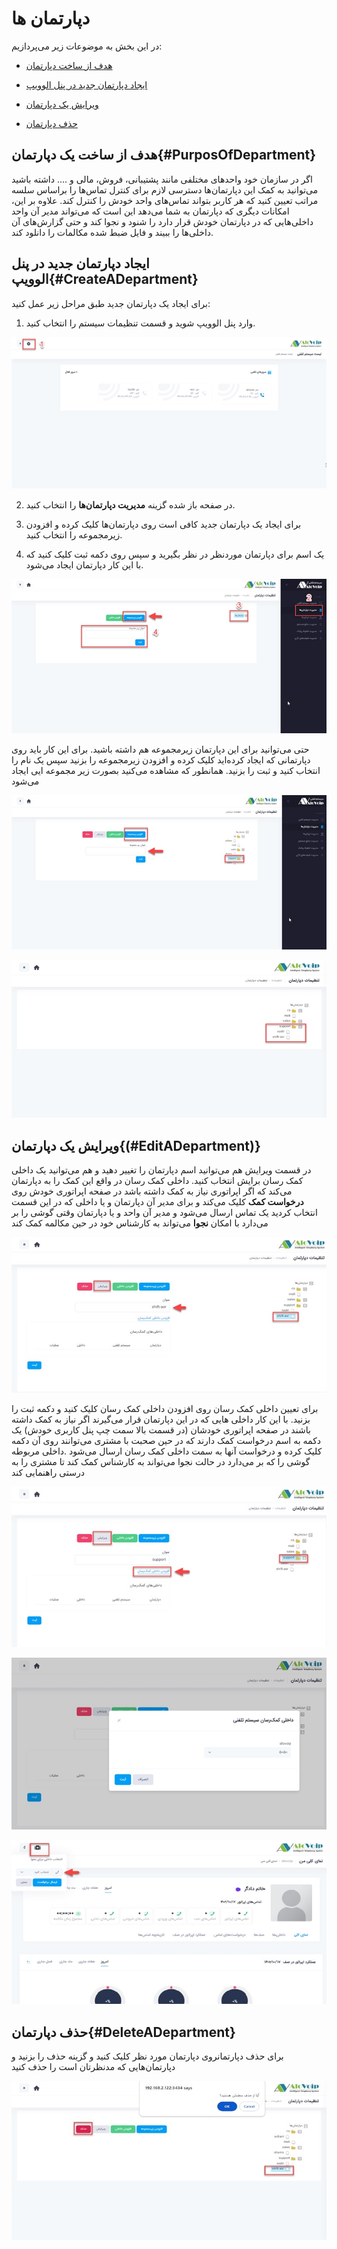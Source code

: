 # دپارتمان ها

در این بخش به موضوعات زیر می‌پردازیم:
-	[هدف از ساخت دپارتمان](#PurposOfDepartment)

-	[ایجاد دپارتمان جدید در پنل الوویپ](#CreateADepartment)

-	[ویرایش یک دپارتمان](#EditADepartment)

-	[حذف دپارتمان](#DeleteADepartment)


## هدف از ساخت یک دپارتمان{#PurposOfDepartment}
اگر در سازمان خود واحدهای مختلفی مانند پشتیبانی، فروش، مالی و .... داشته باشید می‌توانید به کمک این دپارتمان‌ها دسترسی لازم برای کنترل تماس‌ها را براساس سلسه مراتب تعیین کنید که هر کاربر بتواند تماس‌های واحد خودش را کنترل کند. علاوه بر این، امکانات دیگری که دپارتمان به شما می‌دهد این است که می‌تواند مدیر آن واحد داخلی‌هایی که در دپارتمان خودش قرار دارد  را شنود و نجوا کند و حتی گزارش‌های آن داخلی‌ها را ببیند و فایل ضبط شده مکالمات را دانلود کند.


## ایجاد دپارتمان جدید در پنل الوویپ{#CreateADepartment}
برای ایجاد یک دپارتمان جدید طبق مراحل زیر عمل کنید:
1.	وارد پنل الوویپ ‌شوید و قسمت تنظیمات سیستم را انتخاب کنید.



![ایجاد دپارتمان ها](./Images/CreateDepatment.jpg)


2.	در صفحه باز شده گزینه **مدیریت دپارتمان‌ها** را انتخاب ‌کنید. 

3.	برای ایجاد یک دپارتمان جدید کافی است روی دپارتمان‌ها کلیک کرده و افزودن زیرمجموعه را انتخاب کنید.


4.	یک اسم برای دپارتمان موردنظر در نظر بگیرید و سپس روی دکمه ثبت کلیک کنید که با این کار دپارتمان ایجاد می‌شود.


![ایجاد دپارتمان ها](./Images/CreateDepatment2.jpg)

حتی می‌توانید برای این دپارتمان زیرمجموعه هم داشته باشید. برای این کار باید روی دپارتمانی که ایجاد کرده‌اید کلیک کرده و افزودن زیرمجموعه را بزنید سپس یک نام را انتخاب کنید و ثبت را بزنید. همانطور که مشاهده می‌کنید بصورت زیر مجموعه ایی ایجاد می‌شود


![ایجاد دپارتمان ها](./Images/CreateDepatment3.jpg)


![ایجاد دپارتمان ها](./Images/CreateDepatment4.jpg)


## ویرایش یک دپارتمان{(#EditADepartment)}

در قسمت ویرایش هم می‌توانید اسم دپارتمان را تغییر دهید و هم می‌توانید یک داخلی کمک رسان برایش انتخاب کنید. داخلی کمک رسان در واقع این کمک را به دپارتمان می‌کند که اگر اپراتوری نیاز به کمک داشته باشد در صفحه اپراتوری خودش روی **درخواست کمک** کلیک می‌کند و برای مدیر آن دپارتمان و یا داخلی که در این قسمت انتخاب کردید یک تماس ارسال می‌شود و مدیر آن واحد و یا دپارتمان وقتی گوشی را بر می‌دارد با امکان  **نجوا**  می‌تواند به کارشناس خود در حین مکالمه  کمک کند

![ایجاد دپارتمان ها](./Images/CreateDepatment5.jpg)


برای تعیین داخلی کمک رسان روی افزودن داخلی کمک رسان کلیک کنید و دکمه ثبت را بزنید. با این کار داخلی هایی که در این دپارتمان قرار می‌گیرند اگر نیاز به کمک داشته باشند در صفحه اپراتوری خودشان (در قسمت بالا سمت چپ پنل کاربری خودش) یک دکمه به اسم درخواست کمک دارند که در حین صحبت با مشتری می‌توانند روی آن دکمه کلیک کرده و درخواست آنها به سمت داخلی کمک رسان ارسال می‌شود .داخلی مربوطه گوشی را که بر می‌دارد در حالت نجوا می‌تواند به کارشناس کمک کند تا مشتری را به درستی راهنمایی کند


![ایجاد دپارتمان ها](./Images/CreateDepatment6.jpg)


![ایجاد دپارتمان ها](./Images/CreateDepatment8.jpg)



![ایجاد دپارتمان ها](./Images/CreateDepatment9.jpg)

## حذف دپارتمان{#DeleteADepartment}

برای حذف دپارتمانروی دپارتمان مورد نظر کلیک کنید و گزینه حذف را بزنید و دپارتمان‌هایی که مدنظرتان است را حذف کنید


![ایجاد دپارتمان ها](./Images/CreateDepatment10.jpg)

